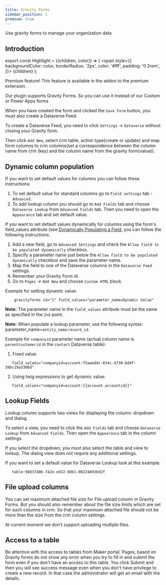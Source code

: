 ```yaml
---
title: Gravity Forms
sidebar_position: 1
premium: true
---
```


<p class="lead">Use gravity forms to manage your organization data</p>

## Introduction

export const Highlight = ({children, color}) => (
  <span
    style={{
      backgroundColor: color,
      borderRadius: '2px',
      color: '#fff',
      padding: '0.2rem',
    }}>
    {children}
  </span>
);

<Highlight color="#25c2a0">Premium feature! This feature is available in the addon to the premium extension.</Highlight>

Our plugin supports Gravity Forms. So you can use it instead of our Custom or Power Apps forms

When you have created the form and clicked the `Save Form` button, you must also create a Dataverse Feed.

To create a Dataverse Feed, you need to click `Settings` -> `Dataverse` without closing your Gravity form.

Then click `Add New`, select crm table, action type(create or update) and map form columns to crm columns(set a correspondence between the column name from crm (key) and the column name from the gravity form(value)).

## Dynamic column population

If you want to set default values for columns you can follow these instructions:

1. To set default value for standard columns go to `Field settings` tab - `Advanced`.
2. To add lookup column you should go to `Add Fields` tab and choose `Dataverse Lookup` from `Advanced Fields` tab. Then you need to open the `Appearance` tab and set default value.

If you want to set default values dynamically for columns using the form's field_values attribute (see [Dynamically Populating a Field](https://docs.gravityforms.com/using-dynamic-population/), you can follow the following instructions.

1. Add a new field, go to `Advanced Settings` and check the `Allow field to be populated dynamically` checkbox.
2. Specify a parameter name just below the `Allow field to be populated dynamically` checkbox and save the parameter name.
3. Map the field to one of the Dataverse columns in the `Dataverse Feed` settings.
4. Remember your Gravity Form id.
5. Go to `Pages` -> `Add New` and choose `Custom HTML` block

Example for setting dynamic value:
   
```twig
	gravityforms id="1" field_values="parameter_name=Dynamic Value"
```


**Note:** The parameter name in the `field_values` attribute must be the same as specified in the `2nd` point.

**Note:** When populate a lookup parameter, use the following syntax: parameter_name=`entity_name`:`record_id`. 

Example for `companyid` parameter name (actual column name is `parentcustomerid` in the `contact` Dataverse table): 

1. Fixed value:
   
```twig
   field_values="companyid=account:f5aaed4c-654c-4730-bd4f-38bc19a330bd"
```

2. Using twig expressions to get dynamic value:

```twig
   field_values="companyid=account:{{account.accountid}}"
```

## Lookup Fields

Lookup column supports two views for displaying the column: dropdown and dialog.

To select a view, you need to click the `Add Fields` tab and choose `Dataverse Lookup` from `Advanced Fields`. Then open the `Appearance` tab in the column settings.

If you select the dropdown, you must also select the table and view to lookup. The dialog view does not require any additional settings.

If you want to set a default value for Dataverse Lookup look at this example:
```twig
   table:98837486-742e-ed22-9db1-00224893bd2f
```

## File upload columns

You can set maximum attached file size for File upload column in Gravity Forms. But you should also remember about the file size limits which are set for such columns in crm. So that your maximum attached file should not be more than the size from the crm column settings.

At current moment we don't support uploading multiple files.  

## Access to a table

Be attentive with the access to tables from Maker portal. Pages, based on Gravity forms do not show any error when you try to fill in and submit the form even if you don't have an access to this table. You click Submit and then you will see success message even when you don't have privilege to create a new record. In that case the administrator will get an email with the details.